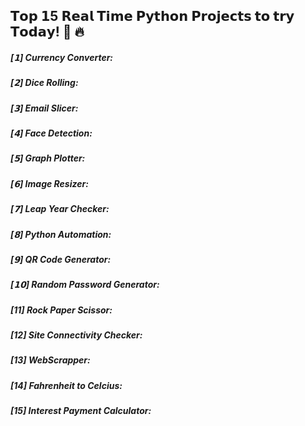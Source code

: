 <h2>𝗧𝗼𝗽 𝟭5 𝗥𝗲𝗮𝗹 𝗧𝗶𝗺𝗲 𝗣𝘆𝘁𝗵𝗼𝗻 𝗣𝗿𝗼𝗷𝗲𝗰𝘁𝘀 𝘁𝗼 𝘁𝗿𝘆 𝗧𝗼𝗱𝗮𝘆! 🚀 🔥</h2>

<h5>[𝟭] Currency Converter:</h5> 

<h5>[𝟮] Dice Rolling:</h5>

<h5>[𝟯] Email Slicer:</h5>

<h5>[𝟰] Face Detection:</h5>

<h5>[𝟱] Graph Plotter:</h5>

<h5>[𝟲] Image Resizer: </h5>

<h5>[𝟳] Leap Year Checker:</h5>

<h5>[𝟴] Python Automation:</h5>

<h5>[𝟵] QR Code Generator:</h5>

<h5>[𝟭𝟬] Random Password Generator:</h5>

<h5>[11] Rock Paper Scissor:</h5>

<h5>[12] Site Connectivity Checker:</h5>

<h5>[13] WebScrapper:</h5>

<h5>[14] Fahrenheit to Celcius:</h5>

<h5>[15] Interest Payment Calculator:</h5>

